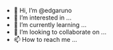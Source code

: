 - 👋 Hi, I’m @edgaruno
- 👀 I’m interested in ...
- 🌱 I’m currently learning ...
- 💞️ I’m looking to collaborate on ...
- 📫 How to reach me ...

<!---
edgaruno/edgaruno is a ✨ special ✨ repository because its `README.md` (this file) appears on your GitHub profile.
You can click the Preview link to take a look at your changes.
--->
